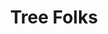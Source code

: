 ---
title: Tree Folks
url: 'https://www.treefolks.org/volunteer/'
categories:
  - ee42a632-ac6a-4f89-802a-8111cf674d4c
tags:
  - volunteering
countries:
  - us
description: >-
  Tree planting and tree care events around Austin, Texas, from October to
  April.
image: null
blueprint: action

---